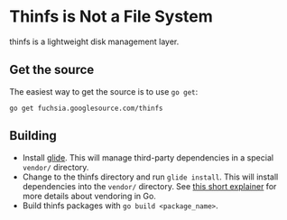 # Thinfs is Not a File System #

thinfs is a lightweight disk management layer.

## Get the source  ##

The easiest way to get the source is to use `go get`:

    go get fuchsia.googlesource.com/thinfs


## Building ##

* Install [glide](https://glide.sh).  This will manage third-party dependencies
  in a special `vendor/` directory.
* Change to the thinfs directory and run `glide install`. This will install
  dependencies into the `vendor/` directory.  See
  [this short explainer](http://engineeredweb.com/blog/2015/go-1.5-vendor-handling/)
  for more details about vendoring in Go.
* Build thinfs packages with `go build <package_name>`.
